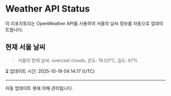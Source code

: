 
# Weather API Status

이 리포지토리는 OpenWeather API를 사용하여 서울의 날씨 정보를 자동으로 업데이트합니다.

## 현재 서울 날씨
> 서울의 현재 날씨: overcast clouds, 온도: 19.03°C, 습도: 67%

⏳ 업데이트 시간: 2025-10-19 04:14:17 (UTC)

---
자동 업데이트 봇에 의해 관리됩니다.
